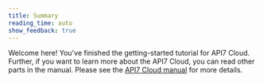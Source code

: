 ```yaml
---
title: Summary
reading_time: auto
show_feedback: true
---
```


Welcome here! You've finished the getting-started tutorial for API7 Cloud. Further, if you want to learn more about the API7 Cloud, you can read other parts in the manual. Please see the [API7 Cloud manual](../overview/api7-cloud.md) for more details.
